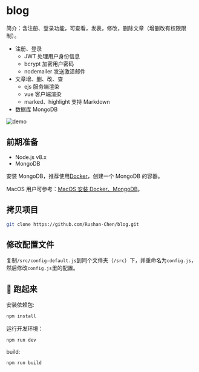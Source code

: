 # blog

简介：含注册、登录功能，可查看，发表，修改，删除文章（增删改有权限限制）。

- 注册、登录
  - JWT 处理用户身份信息
  - bcrypt 加密用户密码
  - nodemailer 发送激活邮件
- 文章增、删、改、查
  - ejs 服务端渲染
  - vue 客户端渲染
  - marked、highlight 支持 Markdown
- 数据库 MongoDB

<!-- <video controls muted preload="auto">
  <source src="src/public/vedios/blog-demo.mp4" type="video/mp4">
  <source src="src/public/vedios/blog-demo.webm" type="video/webm">
  <p>Your browser doesn't support HTML5 video. Here is a <a href="src/public/vedios/blog-demo.mp4">link to the video</a> instead.</p>
</video> -->

![demo](src/public/images/blog-demo.gif)

## 前期准备

- Node.js v8.x
- MongoDB

安装 MongoDB，推荐使用[Docker](https://www.docker.com)，创建一个 MongoDB 的容器。

MacOS 用户可参考：[MacOS 安装 Docker、MongoDB](https://github.com/Rushan-Chen/JavaScript/blob/master/tutorial/MacOS-install-Docker.md)。

## 拷贝项目

```bash
git clone https://github.com/Rushan-Chen/blog.git
```

## 修改配置文件

复制`/src/config-default.js`到同个文件夹（`/src`）下，并重命名为`config.js`，然后修改`config.js`里的配置。

## 🏃 跑起来

安装依赖包:

```bash
npm install
```

运行开发环境：

```bash
npm run dev
```

build:

```bash
npm run build
```
